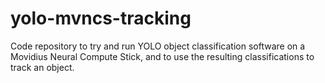 # yolo-mvncs-tracking
Code repository to try and run YOLO object classification software on a Movidius Neural Compute Stick, and to use the resulting classifications to track an object. 
